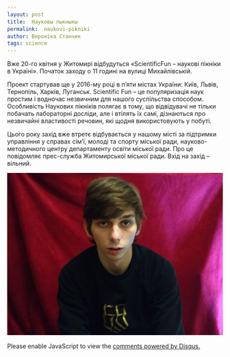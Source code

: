 ```yaml
---
layout: post
title:  Науковы пыкныкы
permalink:  naukovi-pikniki
author: Вероніка Станчик
tags: science
---
```


Вже 20-го квітня у Житомирі відбудуться «ScientificFun – наукові пікніки в Україні». Початок заходу о 11 годині на вулиці Михайлівській.

Проект стартував ще у 2016-му році в п’яти містах України: Київ, Львів, Тернопіль, Харків, Луганськ. Scientific Fun – це популяризація наук простим і водночас незвичним для нашого суспільства способом. Особливість Наукових пікніків полягає в тому, що відвідувачі не тільки побачать лабораторні досліди, але і втілять їх самі, дізнаються про незвичайні властивості речовин, які щодня використовують у побуті.

Цього року захід вже втретє відбувається у нашому місті за підтримки управління у справах сім’ї, молоді та спорту міської ради, науково-методичного центру департаменту освіти міської ради. Про це повідомляє прес-служба Житомирської міської ради. Вхід на захід – вільний.

![моя фоточка](https://raw.githubusercontent.com/VeronikaStanchyk/VeronikaStanchyk.github.io/master/images/photo_2019-12-02_13-27-45.jpg)


<div id="disqus_thread"></div>
<script>
var disqus_config = function () {
this.page.url = 'https://veronikastanchyk.github.io/naukovi-pikniki';  // Replace PAGE_URL with your page's canonical URL variable
this.page.identifier = ' naukovi-pikniki '; // Replace PAGE_IDENTIFIER with your page's unique identifier variable
};
(function() { // DON'T EDIT BELOW THIS LINE
var d = document, s = d.createElement('script');
s.src = 'https://https-veronikastanchyk-github-io.disqus.com/embed.js';
s.setAttribute('data-timestamp', +new Date());
(d.head || d.body).appendChild(s);
})();
</script>
<noscript>Please enable JavaScript to view the <a href="https://disqus.com/?ref_noscript">comments powered by Disqus.</a></noscript>
